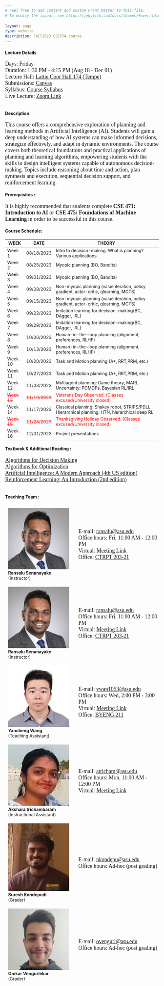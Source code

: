 ```yaml
---
# Feel free to add content and custom Front Matter to this file.
# To modify the layout, see https://jekyllrb.com/docs/themes/#overriding-theme-defaults

layout: page
type: website
description: Fall2023 CSE574 course
---
```

#### Lecture Details 
<font size='4' face='Times New Roman'>Days: Friday<br>
Duration: 1:30 PM - 4:15 PM (Aug 18 - Dec 01)<br>
Lecture Hall: <a href='http://www.asu.edu/map/interactive/?psCode=COOR' target='_blank'>Lattie Coor Hall 174 (Tempe)</a><br>
Submissions: <a href='https://canvas.asu.edu/courses/155869' target='_blank'>Canvas</a>
  <br>
Syllabus: <a href='https://canvas.asu.edu/courses/155869/files/folder/Syllabus' target='_blank'>Course Syllabus</a> <br>
Live Lecture: <a href='https://asu.zoom.us/j/84935914427' target='_blank'>Zoom Link</a> <br>
 </font>
  <br>
#### Description
<font size='4' face='Times New Roman'>This course offers a comprehensive exploration of planning and learning methods in Artificial Intelligence (AI). Students will gain a deep understanding of how AI systems can make informed decisions, strategize effectively, and adapt in dynamic environments. The course covers both theoretical foundations and practical applications of planning and learning algorithms, empowering students with the skills to design intelligent systems capable of autonomous decision-making. Topics include reasoning about time and action, plan synthesis and execution, sequential decision support, and reinforcement learning. </font>
 <br>
#### Prerequisites : 
<font size='4' face='Times New Roman'>It is highly recommended that students complete <b>CSE 471: Introduction to AI </b> or <b>CSE 475: Foundations of Machine Learning </b> in order to be successful in this course. </font>
 <br>
#### Course Schedule: 

| WEEK     | DATE | THEORY   |
|----------|-----|--------------|
| Week 1  | 08/18/2023 | Intro to decision-making. What is planning? Various applications.                              |
| Week 2  | 08/25/2023 | Myopic planning (BO, Bandits)                                                                  |
| Week 3  | 09/01/2023 | Myopic planning (BO, Bandits)                                                                  |
| Week 4  | 09/08/2023 | Non-myopic planning (value iteration, policy gradient, actor-critic, qlearning, MCTS)          |
| Week 5  | 09/15/2023 | Non-myopic planning (value iteration, policy gradient, actor-critic, qlearning, MCTS)          |
| Week 6  | 09/22/2023 | Imitation learning for decision-making(BC, DAgger, IRL)                                        |
| Week 7  | 09/29/2023 | Imitation learning for decision-making(BC, DAgger, IRL)                                        |
| Week 8  | 10/06/2023 | Human-in-the-loop planning (alignment, preferences, RLHF)                                      |
| Week 9  | 10/13/2023 | Human-in-the-loop planning (alignment, preferences, RLHF)                                      |
| Week 10 | 10/20/2023 | Task and Motion planning (A*, RRT,PRM, etc.)                                                   |
| Week 11 | 10/27/2023 | Task and Motion planning (A*, RRT,PRM, etc.)                                                   |
| Week 12 | 11/03/2023 | Multiagent planning: Game theory, MARL Uncertainty: POMDPs, Bayesian RL/IRL                    |
| <span style="color:red; text-decoration:line-through;">Week 13</span> | <span style="color:red; text-decoration:line-through;">11/10/2023</span> |<span style="color:red;">Veterans Day Observed. (Classes excused/University closed)</span>                                          |
| Week 14 | 11/17/2023 | Classical planning: Shakey robot, STRIPS/PDLL Hierarchical planning: HTN, hierarchical deep RL |
| <span style="color:red; text-decoration:line-through;">Week 15</span> | <span style="color:red; text-decoration:line-through;">11/24/2023</span> |<span style="color:red;">Thanksgiving Holiday Observed. (Classes excused/University closed)</span>                                          |
| Week 16 | 12/01/2023 | Project presentations                                                                          |






#### Textbook & Additional Reading : 
<font size='4' face='Times New Roman'><a href='https://algorithmsbook.com/files/dm.pdf' target='_blank'>Algorithms for Decision Making </a><br>
<a href='https://algorithmsbook.com/optimization/files/optimization.pdf' target='_blank'>Algorithms for Optimization</a> <br>
<a href='https://aima.cs.berkeley.edu/' target='_blank'>Artificial Intelligence: A Modern Approach (4th US edition)</a> <br>
<a href='https://www.andrew.cmu.edu/course/10-703/textbook/BartoSutton.pdf' target='_blank'> Reinforcement Learning: An Introduction (2nd edition)</a><br>
</font>
<br>
<style>
/* Common image size */
.img-container {
  display: inline-block;
  width: 200px; /* Set the desired width of the image */
  height: auto; /* Allow the height to adjust proportionally */
  margin: 10px; /* Optional margin for spacing between images */
}
.img-container img {
  width: 100%;
  height: 100%;
}
</style>

#### Teaching Team : <br>
 <div style="display: flex; align-items: center;">
  <div style="flex: 1; padding-right: 20px;">
    <figure class="img-container">
      <img src="/images/prof.jpeg" alt="prof">
      <figcaption><b>Ransalu Senanayake</b> <br>(Instructor)</figcaption>
    </figure>
  </div>
  <div style="flex: 2;">
    <font size='4' face='Times New Roman'>
      E-mail: <a href="mailto:ransalu@asu.edu">ransalu@asu.edu</a><br>
      Office hours: Fri, 11:00 AM - 12:00 PM <br>
      Virtual: <a href='https://asu.zoom.us/j/86531265486' target='_blank'>Meeting Link</a><br>
      Office: <a href='https://www.asu.edu/map/interactive/?psCode=CTRPT' target='_blank'>CTRPT 203-21</a><br>
    </font>
  </div>
</div>

 <div style="display: flex; align-items: center;">
  <div style="flex: 1; padding-right: 20px;">
    <figure class="img-container">
      <img src="/images/prof.jpeg" alt="prof">
      <figcaption><b>Ransalu Senanayake</b> <br>(Instructor)</figcaption>
    </figure>
  </div>
  <div style="flex: 2;">
    <font size='4' face='Times New Roman'>
      E-mail: <a href="mailto:ransalu@asu.edu">ransalu@asu.edu</a><br>
      Office hours: Fri, 11:00 AM - 12:00 PM <br>
      Virtual: <a href='https://asu.zoom.us/j/86531265486' target='_blank'>Meeting Link</a><br>
      Office: <a href='https://www.asu.edu/map/interactive/?psCode=CTRPT' target='_blank'>CTRPT 203-21</a><br>
    </font>
  </div>
</div>

 <div style="display: flex; align-items: center;">
  <div style="flex: 1; padding-right: 20px;">
    <figure class="img-container">
      <img src="images/yancheng.jpg" alt="Yancheng Wang">
      <figcaption><b>Yancheng Wang</b> <br>(Teaching Assistant)</figcaption>
    </figure>
  </div>
  <div style="flex: 2;">
    <font size='4' face='Times New Roman'>
      E-mail: <a href="mailto:ywan1053@asu.edu">ywan1053@asu.edu</a><br>
      Office hours: Wed, 2:00 PM - 3:00 PM <br>
      Virtual: <a href='https://asu.zoom.us/j/7737185236' target='_blank'>Meeting Link</a><br>
      Office: <a href='https://www.asu.edu/map/interactive/?psCode=BYENG' target='_blank'>BYENG 211</a><br>
    </font>
  </div>
</div>

 <div style="display: flex; align-items: center;">
  <div style="flex: 1; padding-right: 20px;">
    <figure class="img-container">
      <img src="images/akshara.jpeg" alt="Akshara">
      <figcaption><b>Akshara trichambaram</b> <br>(Instructional Assistant)</figcaption>
    </figure>
  </div>
  <div style="flex: 2;">
    <font size='4' face='Times New Roman'>
      E-mail: <a href="mailto:atricham@asu.edu">atricham@asu.edu</a><br>
      Office hours: Mon, 11:00 AM - 12:00 PM <br>
      Virtual: <a href='https://asu.zoom.us/j/83254800465' target='_blank'>Meeting Link</a><br>
    </font>
  </div>
</div>

 <div style="display: flex; align-items: center;">
  <div style="flex: 1; padding-right: 20px;">
    <figure class="img-container">
      <img src="images/suresh.jpeg" alt="suresh">
      <figcaption><b>Suresh Kondepudi</b> <br>(Grader)</figcaption>
    </figure>
  </div>
  <div style="flex: 2;">
    <font size='4' face='Times New Roman'>
      E-mail: <a href="mailto:nkondepu@asu.edu">nkondepu@asu.edu</a><br>
      Office hours: Ad-hoc (post grading)
    </font>
  </div>
</div>
 <div style="display: flex; align-items: center;">
  <div style="flex: 1; padding-right: 20px;">
    <figure class="img-container">
      <img src="images/omkar.jpg" alt="omkar">
      <figcaption><b>Omkar Vengurlekar</b> <br>(Grader)</figcaption>
    </figure>
  </div>
  <div style="flex: 2;">
    <font size='4' face='Times New Roman'>
      E-mail: <a href="mailto:ovengurl@asu.edu">ovengurl@asu.edu</a><br>
      Office hours: Ad-hoc (post grading)
    </font>
  </div>
</div>






